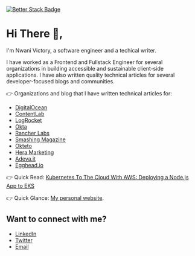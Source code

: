 [![Better Stack Badge](https://uptime.betterstack.com/status-badges/v1/monitor/wqdm.svg)](https://uptime.betterstack.com/?utm_source=status_badge)

# Hi There 👋, 

I'm Nwani Victory, a software engineer and a techical writer. 

I have worked as a Frontend and Fullstack Engineer for several organizations in building accessible and sustainable client-side applications. I have also written quality technical articles for several developer-focused blogs and communities. 

👉 Organizations and blog that I have written technical articles for:

- [DigitalOcean](https://www.digitalocean.com/community/users/vickywane)
- [ContentLab](https://contentlab.io/)
- [LogRocket](https://blog.logrocket.com/author/nwanivictory/)
- [Okta](https://developer.okta.com/blog/authors/victory-nwani/)
- [Rancher Labs](https://community.suse.com/posts/17529899?utm_source=manual)
- [Smashing Magazine](https://www.smashingmagazine.com/author/nwani-victory/)
- [Okteto](https://okteto.com/blog/ci-cd-using-gh-actions-and-okteto/)
- [Hera Marketing](https://hera.marketing/)
- [Adeva.it](https://adevait.com/author/nwani-victory)
- [Egghead.io](https://egghead.io/blog/offline-applications-using-mongodb-realm)

👉 Quick Read: [Kubernetes To The Cloud With AWS: Deploying a Node.js App to EKS](https://developer.okta.com/blog/2021/11/02/k8s-to-the-cloud-aws)

👉 Quick Glance: [My personal website](https://nwani.netlify.com).

## Want to connect with me?

- [LinkedIn](https://www.linkedin.com/in/victory-nwani-b820b2157/)
- [Twitter](https://twitter.com/iamnwani01) 
- [Email](mailto:vickywane@gmail.com) 
